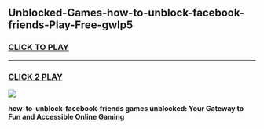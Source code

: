 
## Unblocked-Games-how-to-unblock-facebook-friends-Play-Free-gwlp5
<h3>
<a href="https://premium76.site?title=how-to-unblock-facebook-friends&ref=21A">CLICK TO PLAY</a></h3>
<hr>

<h3>
<a href="https://premium76.site?title=how-to-unblock-facebook-friends&ref=21A">CLICK 2 PLAY</a>
  
</h3>

<a href="https://premium76.site?title=how-to-unblock-facebook-friends&ref=21A"><img src="https://clearcache.store/games.png"></a>


**how-to-unblock-facebook-friends games unblocked: Your Gateway to Fun and Accessible Online Gaming**
